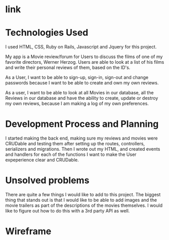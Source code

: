 # link

# Technologies Used
I used HTML, CSS, Ruby on Rails, Javascript and Jquery for this project.

My app is a Movie review/forum for Users to discuss the films of one  of my favorite directors, Werner Herzog. Users are able to look at a list of his films and write their personal reviews of them, based on the ID's.

As a User, I want to be able to sign-up, sign-in, sign-out and change passwords because I want to be able to create and own my own reviews.

As a user, I want to be able to look at all Movies in our database, all the Reviews in our database and have the ability to create, update or destroy my own reviews, because I am making a log of my own preferences.

# Development Process and Planning
I started making the back end, making sure my reviews and movies were CRUDable and testing them after setting up the routes, controllers, serializers and migrations.
Then I wrote out my HTML, and created events and handlers for each of the functions I want to make the User expeperience clear and CRUDable.

# Unsolved problems
There are quite a few things I would like to add to this project. The biggest thing that stands out is that I would like to be able to add images and the movie trailers as part of the descriptions of the movies themselves. I would like to figure out how to do this with a 3rd party API as well.

# Wireframe
